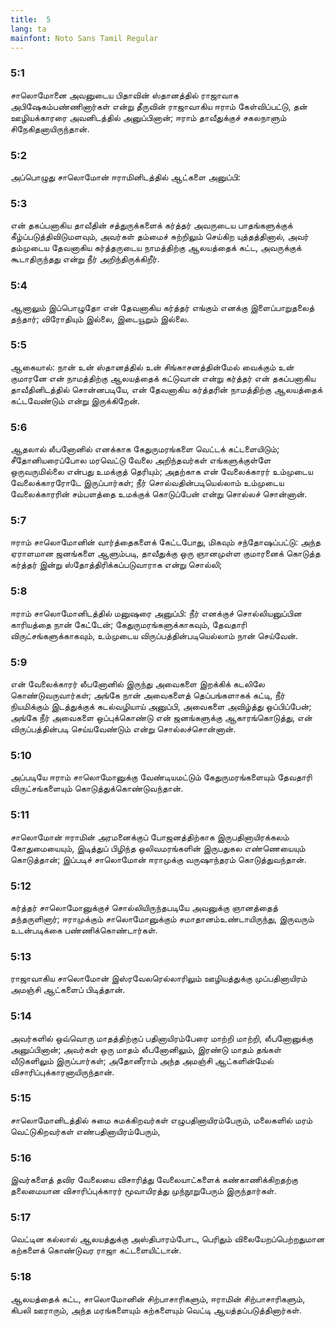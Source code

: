 ```yaml
---
title:  5
lang: ta
mainfont: Noto Sans Tamil Regular
---
```


###  5:1

சாலொமோனை அவனுடைய பிதாவின் ஸ்தானத்தில் ராஜாவாக அபிஷேகம்பண்ணினார்கள் என்று தீருவின் ராஜாவாகிய ஈராம் கேள்விப்பட்டு, தன் ஊழியக்காரரை அவனிடத்தில் அனுப்பினான்; ஈராம் தாவீதுக்குச் சகலநாளும் சிநேகிதனாயிருந்தான்.

###  5:2

அப்பொழுது சாலொமோன் ஈராமினிடத்தில் ஆட்களை அனுப்பி:

###  5:3

என் தகப்பனாகிய தாவீதின் சத்துருக்களைக் கர்த்தர் அவருடைய பாதங்களுக்குக் கீழ்ப்படுத்திவிடுமளவும், அவர்கள் தம்மைச் சுற்றிலும் செய்கிற யுத்தத்தினால், அவர் தம்முடைய தேவனாகிய கர்த்தருடைய நாமத்திற்கு ஆலயத்தைக் கட்ட, அவருக்குக் கூடாதிருந்தது என்று நீர் அறிந்திருக்கிறீர்.

###  5:4

ஆனாலும் இப்பொழுதோ என் தேவனாகிய கர்த்தர் எங்கும் எனக்கு இளைப்பாறுதலைத் தந்தார்; விரோதியும் இல்லை, இடையூறும் இல்லை.

###  5:5

ஆகையால்: நான் உன் ஸ்தானத்தில் உன் சிங்காசனத்தின்மேல் வைக்கும் உன் குமாரனே என் நாமத்திற்கு ஆலயத்தைக் கட்டுவான் என்று கர்த்தர் என் தகப்பனாகிய தாவீதினிடத்தில் சொன்னபடியே, என் தேவனாகிய கர்த்தரின் நாமத்திற்கு ஆலயத்தைக் கட்டவேண்டும் என்று இருக்கிறேன்.

###  5:6

ஆதலால் லீபனோனில் எனக்காக கேதுருமரங்களை வெட்டக் கட்டளையிடும்; சீதோனியரைப்போல மரவெட்டு வேலை அறிந்தவர்கள் எங்களுக்குள்ளே ஒருவருமில்லை என்பது உமக்குத் தெரியும்; அதற்காக என் வேலைக்காரர் உம்முடைய வேலைக்காரரோடே இருப்பார்கள்; நீர் சொல்வதின்படியெல்லாம் உம்முடைய வேலைக்காரரின் சம்பளத்தை உமக்குக் கொடுப்பேன் என்று சொல்லச் சொன்னான்.

###  5:7

ஈராம் சாலொமோனின் வார்த்தைகளைக் கேட்டபோது, மிகவும் சந்தோஷப்பட்டு: அந்த ஏராளமான ஜனங்களை ஆளும்படி, தாவீதுக்கு ஒரு ஞானமுள்ள குமாரனைக் கொடுத்த கர்த்தர் இன்று ஸ்தோத்திரிக்கப்படுவாராக என்று சொல்லி;

###  5:8

ஈராம் சாலொமோனிடத்தில் மனுஷரை அனுப்பி: நீர் எனக்குச் சொல்லியனுப்பின காரியத்தை நான் கேட்டேன்; கேதுருமரங்களுக்காகவும், தேவதாரி விருட்சங்களுக்காகவும், உம்முடைய விருப்பத்தின்படியெல்லாம் நான் செய்வேன்.

###  5:9

என் வேலைக்காரர் லீபனோனில் இருந்து அவைகளை இறக்கிக் கடலிலே கொண்டுவருவார்கள்; அங்கே நான் அவைகளைத் தெப்பங்களாகக் கட்டி, நீர் நியமிக்கும் இடத்துக்குக் கடல்வழியாய் அனுப்பி, அவைகளை அவிழ்த்து ஒப்பிப்பேன்; அங்கே நீர் அவைகளை ஒப்புக்கொண்டு என் ஜனங்களுக்கு ஆகாரங்கொடுத்து, என் விருப்பத்தின்படி செய்யவேண்டும் என்று சொல்லச்சொன்னான்.

###  5:10

அப்படியே ஈராம் சாலொமோனுக்கு வேண்டியமட்டும் கேதுருமரங்களையும் தேவதாரி விருட்சங்களையும் கொடுத்துக்கொண்டுவந்தான்.

###  5:11

சாலொமோன் ஈராமின் அரமனைக்குப் போஜனத்திற்காக இருபதினாயிரக்கலம் கோதுமையையும், இடித்துப் பிழிந்த ஒலிவமரங்களின் இருபதுகல எண்ணெயையும் கொடுத்தான்; இப்படிச் சாலொமோன் ஈராமுக்கு வருஷாந்தரம் கொடுத்துவந்தான்.

###  5:12

கர்த்தர் சாலொமோனுக்குச் சொல்லியிருந்தபடியே அவனுக்கு ஞானத்தைத் தந்தருளினார்; ஈராமுக்கும் சாலொமோனுக்கும் சமாதானம்உண்டாயிருந்து, இருவரும் உடன்படிக்கை பண்ணிக்கொண்டார்கள்.

###  5:13

ராஜாவாகிய சாலொமோன் இஸ்ரவேலரெல்லாரிலும் ஊழியத்துக்கு முப்பதினாயிரம் அமஞ்சி ஆட்களைப் பிடித்தான்.

###  5:14

அவர்களில் ஒவ்வொரு மாதத்திற்குப் பதினாயிரம்பேரை மாற்றி மாற்றி, லீபனோனுக்கு அனுப்பினான்; அவர்கள் ஒரு மாதம் லீபனோனிலும், இரண்டு மாதம் தங்கள் வீடுகளிலும் இருப்பார்கள்; அதோனீராம் அந்த அமஞ்சி ஆட்களின்மேல் விசாரிப்புக்காரனாயிருந்தான்.

###  5:15

சாலொமோனிடத்தில் சுமை சுமக்கிறவர்கள் எழுபதினாயிரம்பேரும், மலைகளில் மரம் வெட்டுகிறவர்கள் எண்பதினாயிரம்பேரும்,

###  5:16

இவர்களைத் தவிர வேலையை விசாரித்து வேலையாட்களைக் கண்காணிக்கிறதற்கு தலைமையான விசாரிப்புக்காரர் மூவாயிரத்து முந்நூறுபேரும் இருந்தார்கள்.

###  5:17

வெட்டின கல்லால் ஆலயத்துக்கு அஸ்திபாரம்போட, பெரிதும் விலையேறப்பெற்றதுமான கற்களைக் கொண்டுவர ராஜா கட்டளையிட்டான்.

###  5:18

ஆலயத்தைக் கட்ட, சாலொமோனின் சிற்பாசாரிகளும், ஈராமின் சிற்பாசாரிகளும், கிபலி ஊராரும், அந்த மரங்களையும் கற்களையும் வெட்டி ஆயத்தப்படுத்தினார்கள்.

